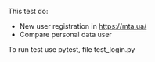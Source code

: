 This test do:
* New user registration in <https://mta.ua/> 
* Compare personal data user

To run test use pytest, file test_login.py

